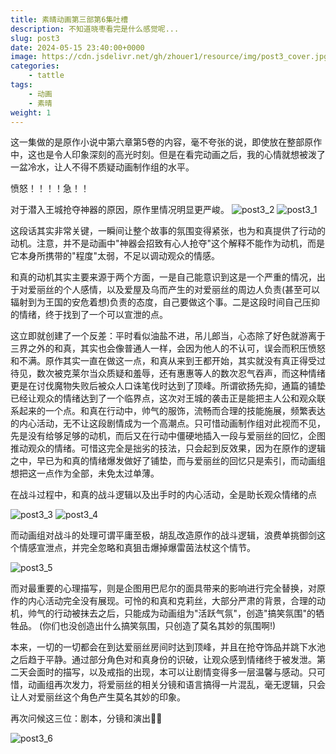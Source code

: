 ```yaml
---
title: 素晴动画第三部第6集吐槽
description: 不知道晓枣看完是什么感觉呢...
slug: post3
date: 2024-05-15 23:40:00+0000
image: https://cdn.jsdelivr.net/gh/zhouer1/resource/img/post3_cover.jpg
categories:
    - tattle
tags:
    - 动画
    - 素晴
weight: 1
---
```


这一集做的是原作小说中第六章第5卷的内容，毫不夸张的说，即使放在整部原作中，这也是令人印象深刻的高光时刻。但是在看完动画之后，我的心情就想被泼了一盆冷水，让人不得不质疑动画制作组的水平。

愤怒！！！！急！！

对于潜入王城抢夺神器的原因，原作里情况明显更严峻。
![post3_2](https://cdn.jsdelivr.net/gh/zhouer1/resource/img/post3_2.jpg)
![post3_1](https://cdn.jsdelivr.net/gh/zhouer1/resource/img/post3_1.jpg)


这段话其实非常关键，一瞬间让整个故事的氛围变得紧张，也为和真提供了行动的动机。注意，并不是动画中"神器会招致有心人抢夺"这个解释不能作为动机，而是它本身所携带的"程度"太弱，不足以调动观众的情感。

和真的动机其实主要来源于两个方面，一是自己能意识到这是一个严重的情况，出于对爱丽丝的个人感情，以及爱屋及乌而产生的对爱丽丝的周边人负责(甚至可以辐射到为王国的安危着想)负责的态度，自己要做这个事。二是这段时间自己压抑的情绪，终于找到了一个可以宣泄的点。

这立即就创建了一个反差：平时看似油盐不进，吊儿郎当，心态除了好色就游离于三界之外的和真，其实也会像普通人一样，会因为他人的不认可，误会而积压愤怒和不满。原作其实一直在做这一点，和真从来到王都开始，其实就没有真正得受过待见，数次被克莱尔当众质疑和羞辱，还有惠惠等人的数次忍气吞声，而这种情绪更是在讨伐魔物失败后被众人口诛笔伐时达到了顶峰。所谓欲扬先抑，通篇的铺垫已经让观众的情绪达到了一个临界点，这次对王城的袭击正是能把主人公和观众联系起来的一个点。和真在行动中，帅气的服饰，流畅而合理的技能施展，频繁表达的内心活动，无不让这段剧情成为一个高潮点。只可惜动画制作组对此视而不见，先是没有给够足够的动机，而后又在行动中僵硬地插入一段与爱丽丝的回忆，企图推动观众的情绪。可惜这完全是拙劣的技法，只会起到反效果，因为在原作的逻辑之中，早已为和真的情绪爆发做好了铺垫，而与爱丽丝的回忆只是索引，而动画组想把这一点作为全部，未免太过单薄。

在战斗过程中，和真的战斗逻辑以及出手时的内心活动，全是助长观众情绪的点

![post3_3](https://cdn.jsdelivr.net/gh/zhouer1/resource/img/post3_3.jpg)
![post3_4](https://cdn.jsdelivr.net/gh/zhouer1/resource/img/post3_4.jpg)

而动画组对战斗的处理可谓平庸至极，胡乱改造原作的战斗逻辑，浪费单挑御剑这个情感宣泄点，并完全忽略和真狙击爆掉爆雷茵法杖这个情节。

![post3_5](https://cdn.jsdelivr.net/gh/zhouer1/resource/img/post3_5.jpg)

而对最重要的心理描写，则是企图用巴尼尔的面具带来的影响进行完全替换，对原作的内心活动完全没有展现。可怜的和真和克莉丝，大部分严肃的背景，合理的动机，帅气的行动被抹去之后，只能成为动画组为"活跃气氛"，创造"搞笑氛围"的牺牲品。
(你们也没创造出什么搞笑氛围，只创造了莫名其妙的氛围啊!)

本来，一切的一切都会在到达爱丽丝房间时达到顶峰，并且在抢夺饰品并跳下水池之后趋于平静。通过部分角色对和真身份的识破，让观众感到情绪终于被发泄。第二天会面时的描写，以及戒指的出现，本可以让剧情变得多一层温馨与感动。只可惜，动画组再次发力，将爱丽丝的相关分镜和语言搞得一片混乱，毫无逻辑，只会让人对爱丽丝这个角色产生莫名其妙的印象。

再次问候这三位：剧本，分镜和演出🤮🤮

![post3_6](https://cdn.jsdelivr.net/gh/zhouer1/resource/img/post3_6.jpg)